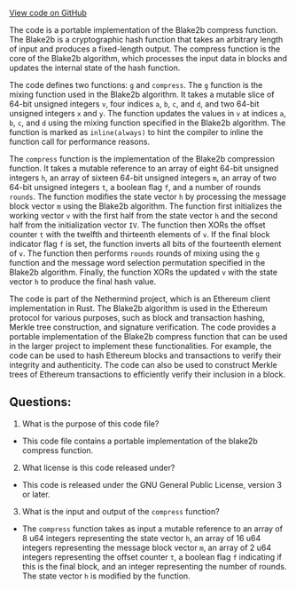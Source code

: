 [View code on GitHub](https://github.com/NethermindEth/nethermind/src/bench_precompiles/EIP-152/src/portable.rs)

The code is a portable implementation of the Blake2b compress function. The Blake2b is a cryptographic hash function that takes an arbitrary length of input and produces a fixed-length output. The compress function is the core of the Blake2b algorithm, which processes the input data in blocks and updates the internal state of the hash function. 

The code defines two functions: `g` and `compress`. The `g` function is the mixing function used in the Blake2b algorithm. It takes a mutable slice of 64-bit unsigned integers `v`, four indices `a`, `b`, `c`, and `d`, and two 64-bit unsigned integers `x` and `y`. The function updates the values in `v` at indices `a`, `b`, `c`, and `d` using the mixing function specified in the Blake2b algorithm. The function is marked as `inline(always)` to hint the compiler to inline the function call for performance reasons.

The `compress` function is the implementation of the Blake2b compression function. It takes a mutable reference to an array of eight 64-bit unsigned integers `h`, an array of sixteen 64-bit unsigned integers `m`, an array of two 64-bit unsigned integers `t`, a boolean flag `f`, and a number of rounds `rounds`. The function modifies the state vector `h` by processing the message block vector `m` using the Blake2b algorithm. The function first initializes the working vector `v` with the first half from the state vector `h` and the second half from the initialization vector `IV`. The function then XORs the offset counter `t` with the twelfth and thirteenth elements of `v`. If the final block indicator flag `f` is set, the function inverts all bits of the fourteenth element of `v`. The function then performs `rounds` rounds of mixing using the `g` function and the message word selection permutation specified in the Blake2b algorithm. Finally, the function XORs the updated `v` with the state vector `h` to produce the final hash value.

The code is part of the Nethermind project, which is an Ethereum client implementation in Rust. The Blake2b algorithm is used in the Ethereum protocol for various purposes, such as block and transaction hashing, Merkle tree construction, and signature verification. The code provides a portable implementation of the Blake2b compress function that can be used in the larger project to implement these functionalities. For example, the code can be used to hash Ethereum blocks and transactions to verify their integrity and authenticity. The code can also be used to construct Merkle trees of Ethereum transactions to efficiently verify their inclusion in a block.
## Questions: 
 1. What is the purpose of this code file?
- This code file contains a portable implementation of the blake2b compress function.

2. What license is this code released under?
- This code is released under the GNU General Public License, version 3 or later.

3. What is the input and output of the `compress` function?
- The `compress` function takes as input a mutable reference to an array of 8 u64 integers representing the state vector `h`, an array of 16 u64 integers representing the message block vector `m`, an array of 2 u64 integers representing the offset counter `t`, a boolean flag `f` indicating if this is the final block, and an integer representing the number of rounds. The state vector `h` is modified by the function.